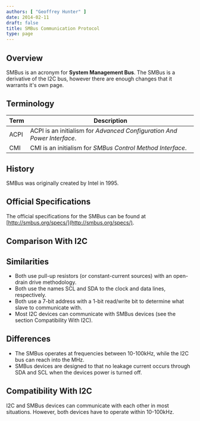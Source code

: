 ```yaml
---
authors: [ "Geoffrey Hunter" ]
date: 2014-02-11
draft: false
title: SMBus Communication Protocol
type: page
---
```


## Overview

SMBus is an acronym for **System Management Bus**. The SMBus is a derivative of the I2C bus, however there are enough changes that it warrants it's own page.

## Terminology

<table>
    <thead>
        <tr>
            <th>Term</th>
            <th>Description</th>
        </tr>
    </thead>
	<tbody>
<tr>
<td>ACPI</td>
<td>ACPI is an initialism for <i>Advanced Configuration And Power Interface</i>.</td>
</tr>
<tr>			
<td>CMI</td>
<td>CMI is an initialism for <i>SMBus Control Method Interface</i>.</td>
<tr>
</tbody>
</table>

## History

SMBus was originally created by Intel in 1995.

## Official Specifications

The official specifications for the SMBus can be found at [http://smbus.org/specs/](http://smbus.org/specs/).

## Comparison With I2C

## Similarities

* Both use pull-up resistors (or constant-current sources) with an open-drain drive methodology.
* Both use the names SCL and SDA to the clock and data lines, respectively.
* Both use a 7-bit address with a 1-bit read/write bit to determine what slave to communicate with.
* Most I2C devices can communicate with SMBus devices (see the section Compatibility With I2C).

## Differences

* The SMBus operates at frequencies between 10-100kHz, while the I2C bus can reach into the MHz.
* SMBus devices are designed to that no leakage current occurs through SDA and SCL when the devices power is turned off.

## Compatibility With I2C

I2C and SMBus devices can communicate with each other in most situations. However, both devices have to operate within 10-100kHz.
